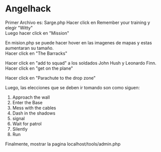 # Angelhack

Primer Archivo es:
 Sarge.php
 Hacer click en Remember your training y elegir "Witty"<br>
 Luego hacer click en "Mission"
 
 En mision.php se puede hacer hover en las imagenes de mapas y estas aumentaran su tamaño.<br>
 Hacer click en "The Barracks"
 
 Hacer click en "add to squad" a los soldados John Hush y Leonardo Finn.<br>
 Hacer click en "get on the plane"
 
 Hacer click en "Parachute to the drop zone"

Luego, las elecciones que se deben ir tomando son como siguen:<br>
1. Approach the wall<br>
2. Enter the Base<br>
3. Mess with the cables<br>
4. Dash in the shadows<br>
5. signal<br>
6. Wait for patrol<br>
7. Silently<br>
8. Run<br>


Finalmente, mostrar la pagina localhost/tools/admin.php
